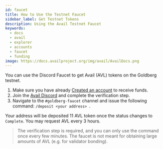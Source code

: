 ```yaml
---
id: faucet
title: How to Use the Testnet Faucet
sidebar_label: Get Testnet Tokens
description: Using the Avail Testnet Faucet
keywords:
  - docs
  - avail
  - explorer
  - accounts
  - faucet
  - funding
image: https://docs.availproject.org/img/avail/AvailDocs.png
---
```


You can use the Discord Faucet to get Avail (AVL) tokens on the Goldberg
testnet.

1. Make sure you have already [Created an account](/about/accounts.md) to receive funds.
2. Join the [Avail Discord](https://discord.gg/y6fHnxZQX8) and
   complete the verification step.
3. Navigate to the `#goldberg-faucet` channel and issue the following
   command: `/deposit <your address> `.

Your address will be deposited 11 AVL token once the status changes to
`Complete`. You may request AVL every 3 hours.

> The verification step is required, and you can only use the command
once every few minutes. The faucet is not meant for obtaining large
amounts of AVL (e.g. for validator bonding).
